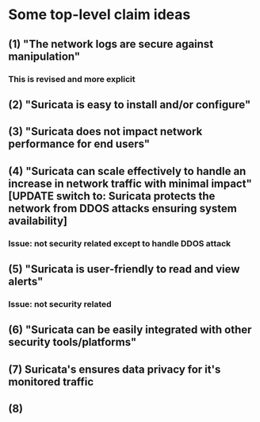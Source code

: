 # Some top-level claim ideas
## (1) "The network logs are secure against manipulation"
### This is revised and more explicit 
## (2) "Suricata is easy to install and/or configure"
### 
## (3) "Suricata does not impact network performance for end users"
### 
## (4) "Suricata can scale effectively to handle an increase in network traffic with minimal impact" [UPDATE switch to: Suricata protects the network from DDOS attacks ensuring system availability]
### Issue: not security related except to handle DDOS attack
## (5) "Suricata is user-friendly to read and view alerts"
### Issue: not security related
## (6) "Suricata can be easily integrated with other security tools/platforms" 
## (7) Suricata's ensures data privacy for it's monitored traffic
## (8) 
